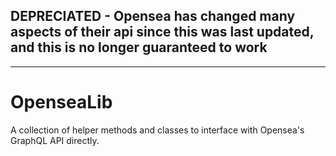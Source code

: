## DEPRECIATED - Opensea has changed many aspects of their api since this was last updated, and this is no longer guaranteed to work

---

# OpenseaLib

A collection of helper methods and classes to interface with Opensea's GraphQL API directly.

